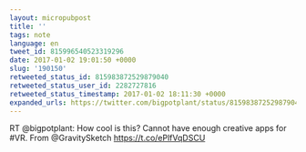 ```yaml
---
layout: micropubpost
title: ''
tags: note
language: en
tweet_id: 815996540523319296
date: 2017-01-02 19:01:50 +0000
slug: '190150'
retweeted_status_id: 815983872529879040
retweeted_status_user_id: 2282727816
retweeted_status_timestamp: 2017-01-02 18:11:30 +0000
expanded_urls: https://twitter.com/bigpotplant/status/815983872529879040/video/1,https://twitter.com/bigpotplant/status/815983872529879040/video/1
---
```

RT @bigpotplant: How cool is this? Cannot have enough creative apps for #VR. From @GravitySketch https://t.co/ePlfVqDSCU
